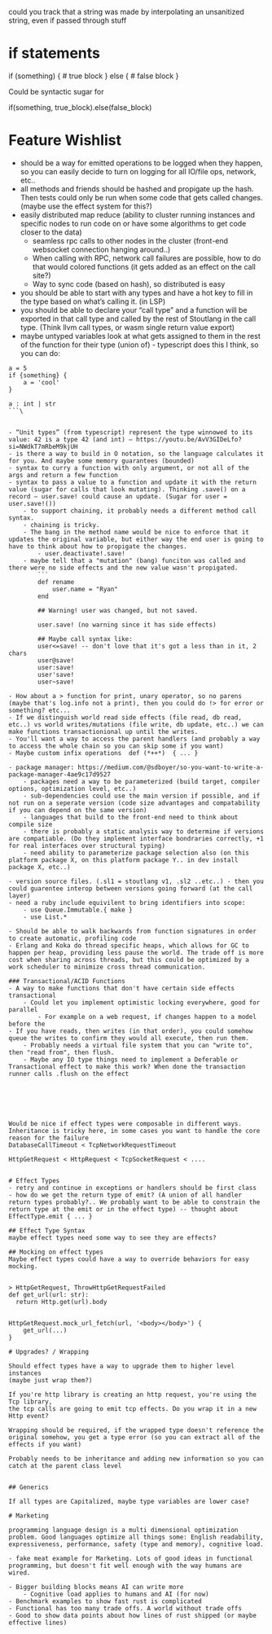 could you track that a string was made by interpolating an unsanitized string, even if passed through stuff


# if statements

if (something) {
    # true block
} else {
    # false block
}

Could be syntactic sugar for

if(something, true_block).else(false_block)


# Feature Wishlist

- should be a way for emitted operations to be logged when they happen, so you
    can easily decide to turn on logging for all IO/file ops, network, etc..
- all methods and friends should be hashed and propigate up the hash. Then tests could only be run when some code that gets called changes.
    (maybe use the effect system for this?)
- easily distributed map reduce (ability to cluster running instances and specific nodes to run code on or have some algorithms to get code closer to the data)
    - seamless rpc calls to other nodes in the cluster (front-end websocket connection hanging around..)
    - When calling with RPC, network call failures are possible, how to do that would colored functions (it gets added as an effect on the call site?)
    - Way to sync code (based on hash), so distributed is easy
- you should be able to start with any types and have a hot key to fill in the type based on what’s calling it. (in LSP)
- you should be able to declare your “call type” and a function will be exported in that call type and called by the rest of Stoutlang in the call type. (Think llvm call types, or wasm single return value export)
- maybe untyped variables look at what gets assigned to them in the rest of the function for their type (union of) - typescript does this I think, so you can do:
```
a = 5
if {something} {
    a = 'cool'
}

a : int | str
```\


- “Unit types” (from typescript) represent the type winnowed to its value: 42 is a type 42 (and int) — https://youtu.be/AvV3GIDeLfo?si=NWdkT7mRbeM9kjUH
- is there a way to build in O notation, so the language calculates it for you. And maybe some memory guarantees (bounded)
- syntax to curry a function with only argument, or not all of the args and return a few function
- syntax to pass a value to a function and update it with the return value (sugar for calls that look mutating). Thinking .save() on a record — user.save! could cause an update. (Sugar for user = user.save!())
    - to support chaining, it probably needs a different method call syntax.
    - chaining is tricky.
    - The bang in the method name would be nice to enforce that it updates the original variable, but either way the end user is going to have to think about how to propigate the changes.
        - user.deactivate!.save!
    - maybe tell that a "mutation" (bang) funciton was called and there were no side effects and the new value wasn't propigated.
        ```
        def rename
            user.name = "Ryan"
        end

        ## Warning! user was changed, but not saved.

        user.save! (no warning since it has side effects)

        ## Maybe call syntax like:
        user<=save! -- don't love that it's got a less than in it, 2 chars
        user@save!
        user:save!
        user'save!
        user~save!

- How about a > function for print, unary operator, so no parens (maybe that's log.info not a print), then you could do !> for error or something? etc...
- If we distinguish world read side effects (file read, db read, etc..) vs world writes/mutations (file write, db update, etc..) we can make functions transactionional up until the writes.
- You'll want a way to access the parent handlers (and probably a way to access the whole chain so you can skip some if you want)
- Maybe custom infix operations  def (*++*)  { ... }

- package manager: https://medium.com/@sdboyer/so-you-want-to-write-a-package-manager-4ae9c17d9527
    - packages need a way to be parameterized (build target, compiler options, optimization level, etc..)
    - sub-dependencies could use the main version if possible, and if not run on a seperate version (code size advantages and compatability if you can depend on the same version)
    - languages that build to the front-end need to think about compile size
    - there is probably a static analysis way to determine if versions are compatiable. (Do they implement interface bondraries correctly, +1 for real interfaces over structural typing)
    - need ability to parameterize package selection also (on this platform package X, on this platform package Y.. in dev install package X, etc..)

- version source files. (.sl1 = stoutlang v1, .sl2 ..etc..) - then you could guarentee interop between versions going forward (at the call layer)
- need a ruby include equivilent to bring identifiers into scope:
    - use Queue.Immutable.{ make }
    - use List.*

- Should be able to walk backwards from function signatures in order to create automatic, profiling code
- Erlang and Koka do thread specific heaps, which allows for GC to happen per heap, providing less pause the world. The trade off is more cost when sharing across threads, but this could be optimized by a work scheduler to minimize cross thread communication.

### Transactional/ACID Functions
- A way to make functions that don't have certain side effects transactional
    - Could let you implement optimistic locking everywhere, good for parallel
        - For example on a web request, if changes happen to a model before the 
- If you have reads, then writes (in that order), you could somehow queue the writes to confirm they would all execute, then run them.
    - Probably needs a virtual file system that you can "write to", then "read from", then flush.
    - Maybe any IO type things need to implement a Deferable or Transactional effect to make this work? When done the transaction runner calls .flush on the effect






Would be nice if effect types were composable in different ways. Inheritance is tricky here, in some cases you want to handle the core reason for the failure 
DatabaseCallTimeout < TcpNetworkRequestTimeout

HttpGetRequest < HttpRequest < TcpSocketRequest < ....


# Effect Types
- retry and continue in exceptions or handlers should be first class
- how do we get the return type of emit? (A union of all handler return types probably?.. We probably want to be able to constrain the return type at the emit or in the effect type) -- thought about EffectType.emit { ... }

## Effect Type Syntax
maybe effect types need some way to see they are effects?

## Mocking on effect types
Maybe effect types could have a way to override behaviors for easy mocking.


> HttpGetRequest, ThrowHttpGetRequestFailed
def get_url(url: str):
  return Http.get(url).body


HttpGetRequest.mock_url_fetch(url, '<body></body>') {
    get_url(...)
}

# Upgrades? / Wrapping

Should effect types have a way to upgrade them to higher level instances
(maybe just wrap them?)

If you're http library is creating an http request, you're using the Tcp library,
the tcp calls are going to emit tcp effects. Do you wrap it in a new Http event?

Wrapping should be required, if the wrapped type doesn't reference the original somehow, you get a type error (so you can extract all of the effects if you want)

Probably needs to be inheritance and adding new information so you can catch at the parent class level


## Generics

If all types are Capitalized, maybe type variables are lower case?

# Marketing

programming language design is a multi dimensional optimization problem. Good languages optimize all things some: English readability, expressiveness, performance, safety (type and memory), cognitive load.

- fake meat example for Marketing. Lots of good ideas in functional programming, but doesn't fit well enough with the way humans are wired.

- Bigger building blocks means AI can write more
    - Cognitive load applies to humans and AI (for now)
- Benchmark examples to show fast rust is complicated
- Functional has too many trade offs. A world without trade offs
- Good to show data points about how lines of rust shipped (or maybe effective lines)